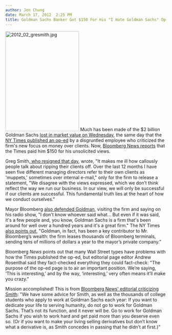 ```yaml
---
author: Jen Chung
date: March 17, 2012  2:25 PM
title: Goldman Sachs Banker Got $150 For His "I Hate Goldman Sachs" Op-Ed
---
```


<p><span class="mt-enclosure mt-enclosure-image" style="display: inline;"> <img alt="2012_02_gresmith.jpg" src="https://web.archive.org/web/20120317192701im_/http://gothamist.com/attachments/jen/2012_02_gresmith.jpg" width="230" height="312" class="image-left"> </span>Much has been made of the $2 billion Goldman Sachs <a href="https://web.archive.org/web/20120317192701/http://www.nydailynews.com/news/money/goldman-sachs-shares-tumble-chris-smith-op-ed-rocks-finance-world-article-1.1039520">lost in market value on Wednesday</a>, the same day that the <a href="https://web.archive.org/web/20120317192701/http://www.nytimes.com/2012/03/14/opinion/why-i-am-leaving-goldman-sachs.html?_r=3&amp;pagewanted=all">NY Times published an op-ed</a> by a disgruntled employee who criticized the firm&apos;s new focus on money over clients. Now, <a href="https://web.archive.org/web/20120317192701/http://www.bloomberg.com/news/2012-03-16/goldman-sachs-op-ed-submitted-to-new-york-times-unsolicited.html?cmpid=yhoo">Bloomberg News reports</a> that the Times paid him $150 for his unsolicited views.</p>

<p>Greg Smith,<a href="https://web.archive.org/web/20120317192701/http://gothamist.com/2012/03/14/goldman_sachs_exec_calls_firm_toxic.php"> who resigned that day</a>, wrote, &quot;It makes me ill how callously people talk about ripping their clients off. Over the last 12 months I have seen five different managing directors refer to their own clients as &apos;muppets,&apos; sometimes over internal e-mail,&quot; only for the firm to release a statement, &quot;We disagree with the views expressed, which we don&#x2019;t think reflect the way we run our business. In our view, we will only be successful if our clients are successful. This fundamental truth lies at the heart of how we conduct ourselves.&quot; </p>

<p>Mayor Bloomberg <a href="https://web.archive.org/web/20120317192701/http://gothamist.com/2012/03/16/bloomberg_stop_being_mean_to_goldma.php">also defended Goldman</a>, visiting the firm and saying on his radio show, &quot;I don&apos;t know whoever said what... But even if it was said, it&apos;s a few people and, you know, Goldman Sachs is a firm that&apos;s been around for well over a hundred years and it&apos;s a great firm.&quot; The NY Times <a href="https://web.archive.org/web/20120317192701/http://www.nytimes.com/2012/03/17/nyregion/in-visit-bloomberg-defends-goldman-sachs.html?_r=1">also points out</a>, &quot;Goldman, in fact, has been a key contributor to Mr. Bloomberg&#x2019;s wealth: the firm leases thousands of Bloomberg terminals, sending tens of millions of dollars a year to the mayor&#x2019;s private company.&quot;</p>

<p>Bloomberg <em>News</em> points out that many Wall Street types have problems with how the Times published the op-ed, but editorial page editor Andrew Rosenthal said they fact-checked everything they could fact-check: &quot;The purpose of the op-ed page is to air an important position. We&#x2019;re saying, &#x2018;This is interesting,&#x2019; and by the way, &#x2018;interesting,&#x2019; very often means it&#x2019;ll make you crazy.&quot;</p>

<p>Mission accomplished!  This is from <a href="https://web.archive.org/web/20120317192701/http://www.bloomberg.com/news/2012-03-14/yes-mr-smith-goldman-sachs-is-all-about-making-money-view.html">Bloomberg News&apos; editorial criticizing Smith</a>: &quot;We have some advice for Smith, as well as the thousands of college students who apply to work at Goldman Sachs each year: If you want to dedicate your life to serving humanity, do not go to work for Goldman Sachs. That&#x2019;s not its function, and it never will be. Go to work for Goldman Sachs if you wish to work hard and get paid more than you deserve even so. (Or if you want to make your living selling derivatives but don&#x2019;t know what a derivative is, as Smith concedes in passing that he didn&#x2019;t at first.)&quot;<br>
</p>